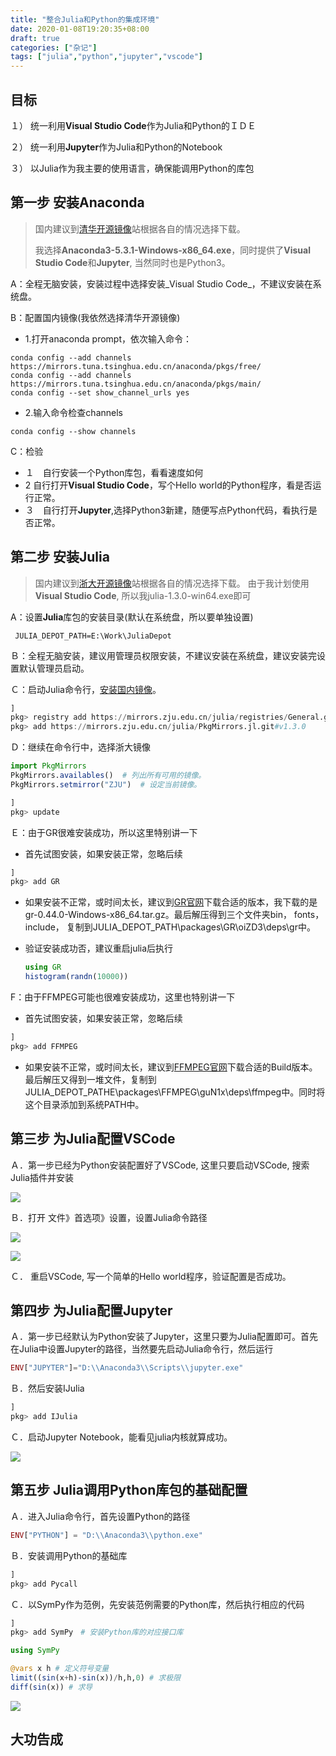 ```yaml
---
title: "整合Julia和Python的集成环境"
date: 2020-01-08T19:20:35+08:00
draft: true
categories: ["杂记"]
tags: ["julia","python","jupyter","vscode"]
---
```




## 目标

１） 统一利用**Visual Studio Code**作为Julia和Python的ＩＤＥ

２） 统一利用**Jupyter**作为Julia和Python的Notebook

３） 以Julia作为我主要的使用语言，确保能调用Python的库包

<!--more-->

## 第一步 安装Anaconda

> 国内建议到[清华开源镜像](https://mirrors.tuna.tsinghua.edu.cn/anaconda/archive/)站根据各自的情况选择下载。
>
> 我选择**Anaconda3-5.3.1-Windows-x86\_64.exe**，同时提供了**Visual Studio Code**和**Jupyter**, 当然同时也是Python3。

A：全程无脑安装，安装过程中选择安装_Visual Studio Code_，不建议安装在系统盘。

B：配置国内镜像\(我依然选择清华开源镜像\)

* 1.打开anaconda prompt，依次输入命令：

```text
conda config --add channels https://mirrors.tuna.tsinghua.edu.cn/anaconda/pkgs/free/  
conda config --add channels https://mirrors.tuna.tsinghua.edu.cn/anaconda/pkgs/main/  
conda config --set show_channel_urls yes
```

* 2.输入命令检查channels

```text
conda config --show channels
```

C：检验

* １　自行安装一个Python库包，看看速度如何
* 2    自行打开**Visual Studio Code**，写个Hello world的Python程序，看是否运行正常。
* ３　自行打开**Jupyter**,选择Python3新建，随便写点Python代码，看执行是否正常。

## 第二步 安装Julia

> 国内建议到[浙大开源镜像](https://mirrors.zju.edu.cn/julia/releases/)站根据各自的情况选择下载。 由于我计划使用**Visual Studio Code**, 所以我julia-1.3.0-win64.exe即可

A：设置**Julia**库包的安装目录\(默认在系统盘，所以要单独设置\)

```text
 JULIA_DEPOT_PATH=E:\Work\JuliaDepot
```

Ｂ：全程无脑安装，建议用管理员权限安装，不建议安装在系统盘，建议安装完设置默认管理员启动。

Ｃ：启动Julia命令行，[安装国内镜像](https://github.com/sunoru/PkgMirrors.jl/blob/master/README-zh_cn.md)。

```julia
]
pkg> registry add https://mirrors.zju.edu.cn/julia/registries/General.git
pkg> add https://mirrors.zju.edu.cn/julia/PkgMirrors.jl.git#v1.3.0
```

Ｄ：继续在命令行中，选择浙大镜像

```julia
import PkgMirrors
PkgMirrors.availables()  # 列出所有可用的镜像。
PkgMirrors.setmirror("ZJU")  # 设定当前镜像。

]
pkg> update
```

Ｅ：由于GR很难安装成功，所以这里特别讲一下

* 首先试图安装，如果安装正常，忽略后续

```julia
]
pkg> add GR
```

* 如果安装不正常，或时间太长，建议到[GR官网](https://gr-framework.org/downloads/)下载合适的版本，我下载的是gr-0.44.0-Windows-x86\_64.tar.gz。最后解压得到三个文件夹bin， fonts，include， 复制到JULIA\_DEPOT\_PATH\packages\GR\oiZD3\deps\gr中。
* 验证安装成功否，建议重启julia后执行

  ```julia
  using GR
  histogram(randn(10000))
  ```

F：由于FFMPEG可能也很难安装成功，这里也特别讲一下

* 首先试图安装，如果安装正常，忽略后续

```julia
]
pkg> add FFMPEG
```

* 如果安装不正常，或时间太长，建议到[FFMPEG官网](https://ffmpeg.zeranoe.com/builds/)下载合适的Build版本。最后解压又得到一堆文件，复制到JULIA\_DEPOT\_PATHE\packages\FFMPEG\guN1x\deps\ffmpeg中。同时将这个目录添加到系统PATH中。

## 第三步 为Julia配置VSCode

Ａ．第一步已经为Python安装配置好了VSCode, 这里只要启动VSCode, 搜索Julia插件并安装

![](../images/0001.jpg)

Ｂ．打开 文件》首选项》设置，设置Julia命令路径

![](../images/0013.jpg)

![](../images/0014.jpg)

Ｃ． 重启VSCode, 写一个简单的Hello world程序，验证配置是否成功。

## 第四步 为Julia配置Jupyter

Ａ．第一步已经默认为Python安装了Jupyter，这里只要为Julia配置即可。首先在Julia中设置Jupyter的路径，当然要先启动Julia命令行，然后运行

```julia
ENV["JUPYTER"]="D:\\Anaconda3\\Scripts\\jupyter.exe"
```

Ｂ．然后安装IJulia

```julia
]
pkg> add IJulia
```

Ｃ．启动Jupyter Notebook，能看见julia内核就算成功。

![](../images/0004.jpg)

## 第五步 Julia调用Python库包的基础配置

Ａ．进入Julia命令行，首先设置Python的路径

```julia
ENV["PYTHON"] = "D:\\Anaconda3\\python.exe"
```

Ｂ．安装调用Python的基础库

```julia
]
pkg> add Pycall
```

Ｃ．以SymPy作为范例，先安装范例需要的Python库，然后执行相应的代码

```julia
]
pkg> add SymPy　# 安装Python库的对应接口库

using SymPy

@vars x h # 定义符号变量
limit((sin(x+h)-sin(x))/h,h,0) # 求极限
diff(sin(x)) # 求导
```

![](../images/0005.jpg)

## 大功告成





